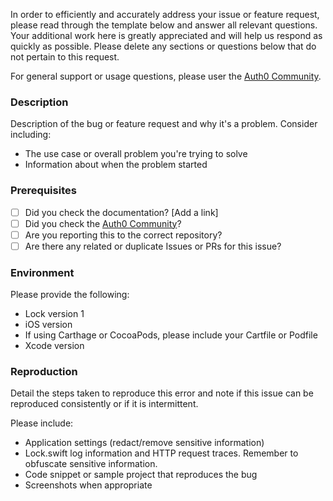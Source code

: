 In order to efficiently and accurately address your issue or feature request, please read through the template below and answer all relevant questions. Your additional work here is greatly appreciated and will help us respond as quickly as possible. Please delete any sections or questions below that do not pertain to this request.

For general support or usage questions, please user the [Auth0 Community](https://community.auth0.com/).

### Description

Description of the bug or feature request and why it's a problem. Consider including:

- The use case or overall problem you're trying to solve
- Information about when the problem started

### Prerequisites

* [ ] Did you check the documentation? [Add a link]
* [ ] Did you check the [Auth0 Community](https://community.auth0.com/)?
* [ ] Are you reporting this to the correct repository?
* [ ] Are there any related or duplicate Issues or PRs for this issue?

### Environment

Please provide the following:

- Lock version 1
- iOS version
- If using Carthage or CocoaPods, please include your Cartfile or Podfile
- Xcode version

### Reproduction

Detail the steps taken to reproduce this error and note if this issue can be reproduced consistently or if it is intermittent.

Please include:

- Application settings (redact/remove sensitive information)
- Lock.swift log information and HTTP request traces. Remember to obfuscate sensitive information.
- Code snippet or sample project that reproduces the bug
- Screenshots when appropriate